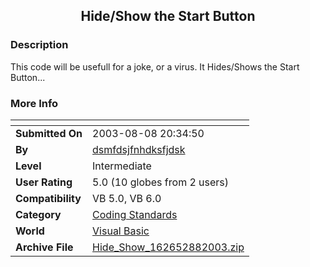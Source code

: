 ﻿<div align="center">

## Hide/Show the Start Button


</div>

### Description

This code will be usefull for a joke, or a virus. It Hides/Shows the Start Button...
 
### More Info
 


<span>             |<span>
---                |---
**Submitted On**   |2003-08-08 20:34:50
**By**             |[dsmfdsjfnhdksfjdsk](https://github.com/Planet-Source-Code/PSCIndex/blob/master/ByAuthor/dsmfdsjfnhdksfjdsk.md)
**Level**          |Intermediate
**User Rating**    |5.0 (10 globes from 2 users)
**Compatibility**  |VB 5\.0, VB 6\.0
**Category**       |[Coding Standards](https://github.com/Planet-Source-Code/PSCIndex/blob/master/ByCategory/coding-standards__1-43.md)
**World**          |[Visual Basic](https://github.com/Planet-Source-Code/PSCIndex/blob/master/ByWorld/visual-basic.md)
**Archive File**   |[Hide\_Show\_162652882003\.zip](https://github.com/Planet-Source-Code/dsmfdsjfnhdksfjdsk-hide-show-the-start-button__1-47536/archive/master.zip)








